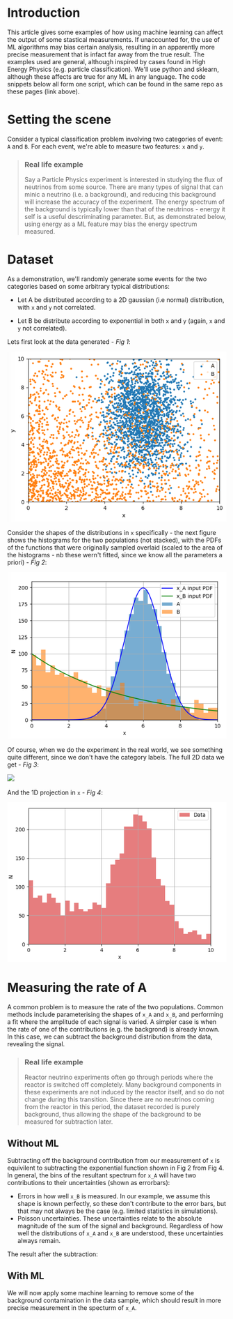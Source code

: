 # Introduction
This article gives some examples of how using machine learning can affect the output of some stastical measurements. If unaccounted for, the use of ML algorithms may bias certain analysis, resulting in an apparently more precise measurement that is infact far away from the true result. The examples used are general, although inspired by cases found in High Energy Physics (e.g. particle classification). We'll use python and sklearn, although these affects are true for any ML in any language. The code snippets below all form one script, which can be found in the same repo as these pages (link above).

# Setting the scene
Consider a typical classification problem involving two categories of event: ```A``` and ```B```. For each event, we're able to measure two features: ```x``` and ```y```.

> ### Real life example
> Say a Particle Physics experiment is interested in studying the flux of neutrinos from some source. There are many types of signal that can minic a neutrino (i.e. a background), and reducing this background will increase the accuracy of the experiment. The energy spectrum of the background is typically lower than that of the neutrinos - energy it self is a useful descriminating parameter. But, as demonstrated below, using energy as a ML feature may bias the energy spectrum measured.

# Dataset

As a demonstration, we'll randomly generate some events for the two categories based on some arbitrary typical distributions:

* Let A be distributed according to a 2D gaussian (i.e normal) distribution, with ```x``` and ```y``` not correlated.

* Let B be distribute according to exponential in both ```x``` and ```y``` (again, ```x``` and ```y``` not correlated).

Lets first look at the data generated - *Fig 1*:

![](tutorials/ML_variable_eff/2ddist.png)

Consider the shapes of the distributions in ```x``` specifically - the next figure shows the histograms for the two populations (not stacked), with the PDFs of the functions that were originally sampled overlaid (scaled to the area of the histograms - nb these wern't fitted, since we know all the parameters a priori) - *Fig 2*:

![](tutorials/ML_variable_eff/xs.png)

Of course, when we do the experiment in the real world, we see something quite different, since we don't have the category labels. The full 2D data we get - *Fig 3*:

![](tutorials/ML_variable_eff/2ddist_nolabels.png)

And the 1D projection in ```x``` - *Fig 4*:

![](tutorials/ML_variable_eff/xs_nolabels.png)

# Measuring the rate of A

A common problem is to measure the rate of the two populations. Common methods include parameterising the shapes of ```x_A``` and ```x_B```, and performing a fit where the amplitude of each signal is varied. A simpler case is when the rate of one of the contributions (e.g. the backgrond) is already known. In this case, we can subtract the background distribution from the data, revealing the signal.

> ### Real life example
> Reactor neutrino experiments often go through periods where the reactor is switched off completely. Many background components in these experiments are not induced by the reactor itself, and so do not change during this transition. Since there are no neutrinos coming from the reactor in this period, the dataset recorded is purely background, thus allowing the shape of the background to be measured for subtraction later. 

## Without ML
Subtracting off the background contribution from our measurement of ```x``` is equivilent to subtracting the exponential function shown in Fig 2 from Fig 4. In general, the bins of the resultant spectrum for ```x_A``` will have two contributions to their uncertainties (shown as errorbars):
* Errors in how well ```x_B``` is measured. In our example, we assume this shape is known perfectly, so these don't contribute to the error bars, but that may not always be the case (e.g. limited statistics in simulations).
* Poisson uncertainties. These uncertainties relate to the absolute magnitude of the sum of the signal and background. Regardless of how well the distributions of ```x_A``` and ```x_B``` are understood, these uncertainties always remain.

The result after the subtraction:



## With ML
We will now apply some machine learning to remove some of the background contamination in the data sample, which should result in more precise measurement in the specturm of ```x_A```. 
